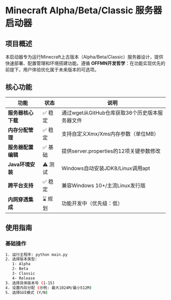 # Minecraft Alpha/Beta/Classic 服务器启动器

## 项目概述
本启动器专为运行Minecraft上古版本（Alpha/Beta/Classic）服务器设计，提供快速部署、配置管理和环境搭建功能。遵循 **OFFMN开发哲学**：在功能实现优先的前提下，用户体验优化属于未来版本的可选项。

## 核心功能
| 功能                | 状态   | 说明 |
|---------------------|--------|------|
| **服务器核心下载**  | ✅ 稳定 | 通过wget从GitHub仓库获取36个历史版本服务器文件 |
| **内存分配管理**    | ✅ 稳定 | 支持自定义Xmx/Xms内存参数（单位MB） |
| **服务器配置编辑**  | ✅ 基础 | 提供server.properties的12项关键参数修改 |
| **Java环境安装**    | ⚠️ 测试 | Windows自动安装JDK8/Linux调用apt |
| **跨平台支持**      | ✅ 稳定 | 兼容Windows 10+/主流Linux发行版 |
| **内网穿透集成**    | ⌛ 规划 | 功能开发中（优先级：低） |

## 使用指南
### 基础操作
```bash
1. 运行主程序: python main.py
2. 选择版本类型: 
   1- Alpha 
   2- Beta 
   3- Classic 
   4- Release
3. 选择具体版本号 (1-15)
4. 设置内存分配 (示例: 最大1024M/最小512M)
5. 选择GUI模式 (Y/N)
